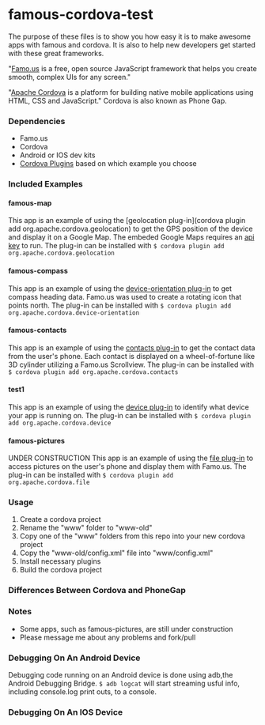 famous-cordova-test
===================
The purpose of these files is to show you how easy it is to make awesome apps with famous and cordova. It is also to help new developers get started with these great frameworks.

"[Famo.us](http://www.famo.us) is a free, open source JavaScript framework that helps you create smooth, complex UIs for any screen."

"[Apache Cordova](http://cordova.apache.org) is a platform for building native mobile applications using HTML, CSS and JavaScript."
Cordova is also known as Phone Gap.

### Dependencies
* Famo.us
* Cordova
* Android or IOS dev kits
* [Cordova Plugins](http://plugins.cordova.io/#/) based on which example you choose

### Included Examples
#### famous-map
This app is an example of using the [geolocation plug-in](cordova plugin add org.apache.cordova.geolocation) to get the GPS position of the device and display it on a Google Map. The embeded Google Maps requires an [api key](https://developers.google.com/maps/documentation/embed/guide#api_key) to run.
The plug-in can be installed with ```$ cordova plugin add org.apache.cordova.geolocation```

#### famous-compass
This app is an example of using the [device-orientation plug-in](http://plugins.cordova.io/#/package/org.apache.cordova.device-orientation) to get compass heading data. Famo.us was used to create a rotating icon that points north.
The plug-in can be installed with ```$ cordova plugin add org.apache.cordova.device-orientation```

#### famous-contacts
This app is an example of using the [contacts plug-in](http://plugins.cordova.io/#/package/org.apache.cordova.contacts) to get the contact data from the user's phone. Each contact is displayed on a wheel-of-fortune like 3D cylinder utilizing a Famo.us Scrollview.
The plug-in can be installed with ```$ cordova plugin add org.apache.cordova.contacts```

#### test1
This app is an example of using the [device plug-in](http://plugins.cordova.io/#/package/org.apache.cordova.device) to identify what device your app is running on.
The plug-in can be installed with ```$ cordova plugin add org.apache.cordova.device```

#### famous-pictures
UNDER CONSTRUCTION
This app is an example of using the [file plug-in](http://plugins.cordova.io/#/package/org.apache.cordova.file) to access pictures on the user's phone and display them with Famo.us.
The plug-in can be installed with ```$ cordova plugin add org.apache.cordova.file```



### Usage
1. Create a cordova project
2. Rename the "www" folder to "www-old"
3. Copy one of the "www" folders from this repo into your new cordova project
4. Copy the "www-old/config.xml" file into "www/config.xml"
5. Install necessary plugins
5. Build the cordova project

### Differences Between Cordova and PhoneGap


### Notes
 * Some apps, such as famous-pictures, are still under construction
 * Please message me about any problems and fork/pull

### Debugging On An Android Device
Debugging code running on an Android device is done using adb,the Android Debugging Bridge.
`$ adb logcat` will start streaming usful info, including console.log print outs, to a console.

### Debugging On An IOS Device
